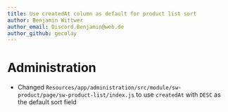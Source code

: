 ```yaml
---
title: Use createdAt column as default for product list sort
author: Benjamin Wittwer
author_email: Discord.Benjamin@web.de
author_github: gecolay
---
```

# Administration
* Changed `Resources/app/administration/src/module/sw-product/page/sw-product-list/index.js` to use `createdAt` with `DESC` as the default sort field
